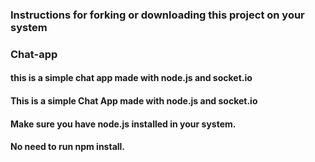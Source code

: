 ### Instructions for forking or downloading this project on your system
### Chat-app
#### this is a simple chat app made with node.js and socket.io
#### This is a simple Chat App made with node.js and socket.io
#### Make sure you have node.js installed in your system. 
#### No need to run npm install.


